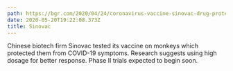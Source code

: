 ```yaml
---
path: https://bgr.com/2020/04/24/coronavirus-vaccine-sinovac-drug-protects-monkeys-against-covid-19/
date: 2020-05-20T19:22:08.373Z
title: Sinovac
---
```

Chinese biotech firm Sinovac tested its vaccine on monkeys which protected them from COVID-19 symptoms. Research suggests using high dosage for better response. Phase II trials expected to begin soon.